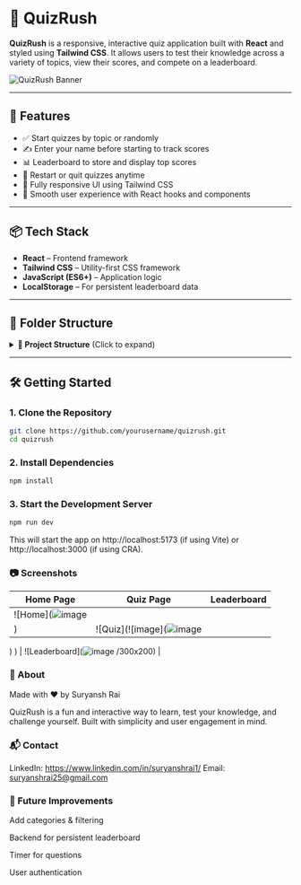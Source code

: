 # 🎯 QuizRush

**QuizRush** is a responsive, interactive quiz application built with **React** and styled using **Tailwind CSS**. It allows users to test their knowledge across a variety of topics, view their scores, and compete on a leaderboard.

![QuizRush Banner](![image](https://github.com/user-attachments/assets/4ffea605-e15c-4c19-a713-a1dc01422f60)
) 

---

## 🚀 Features

- ✅ Start quizzes by topic or randomly
- ✍️ Enter your name before starting to track scores
- 📊 Leaderboard to store and display top scores
- 🔄 Restart or quit quizzes anytime
- 📱 Fully responsive UI using Tailwind CSS
- 🧠 Smooth user experience with React hooks and components

---

## 📦 Tech Stack

- **React** – Frontend framework
- **Tailwind CSS** – Utility-first CSS framework
- **JavaScript (ES6+)** – Application logic
- **LocalStorage** – For persistent leaderboard data

---

## 📂 Folder Structure

<details> <summary><strong>📁 Project Structure</strong> (Click to expand)</summary>
QuizRush/
├── public/
├── src/
│   ├── components/
│   │   ├── Footer.js
│   │   ├── Header.js
│   │   ├── Home.js
│   │   ├── Leaderboard.js
│   │   ├── NameModal.js
│   │   ├── Navbar.js
│   │   ├── Quiz.js
│   │   ├── QuizCard.js
│   │   └── QuizList.js
│   ├── data/
│   │   ├── questions.js
│   │   └── quizzes.js
│   ├── App.css
│   ├── App.js
│   └── index.js
├── tailwind.config.js
├── postcss.config.js
├── package.json
└── README.md
</details>

---

## 🛠️ Getting Started

### 1. Clone the Repository

```bash
git clone https://github.com/yourusername/quizrush.git
cd quizrush
```
### 2. Install Dependencies
```bash
npm install
```

### 3. Start the Development Server
```bash
npm run dev
```
This will start the app on http://localhost:5173 (if using Vite) or http://localhost:3000 (if using CRA).

### 📷 Screenshots

| Home Page                                    | Quiz Page                                    | Leaderboard                                         |
| -------------------------------------------- | -------------------------------------------- | --------------------------------------------------- |
| ![Home](![image](https://github.com/user-attachments/assets/4d21b521-e871-4576-a1ea-fd93eefedf3e/300x200)
) | ![Quiz](![image](![image](https://github.com/user-attachments/assets/9226c2cd-966c-4a37-8af1-30615b1e47e9/300x200)
)
) | ![Leaderboard](![image](https://github.com/user-attachments/assets/abfdbb0e-c50a-4489-bfb4-21bd534e7a39)
/300x200) |

### 🧾 About
Made with ❤️ by Suryansh Rai

QuizRush is a fun and interactive way to learn, test your knowledge, and challenge yourself. Built with simplicity and user engagement in mind.

### 📬 Contact
LinkedIn: https://www.linkedin.com/in/suryanshrai1/
Email: suryanshrai25@gmail.com

### 🧠 Future Improvements
Add categories & filtering

Backend for persistent leaderboard

Timer for questions

User authentication
